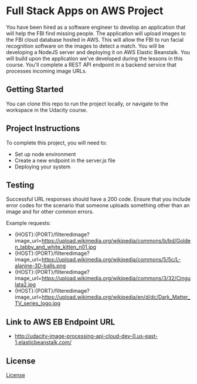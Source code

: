 # Full Stack Apps on AWS Project

You have been hired as a software engineer to develop an application that will help the FBI find missing people.  The application will upload images to the FBI cloud database hosted in AWS. This will allow the FBI to run facial recognition software on the images to detect a match. You will be developing a NodeJS server and deploying it on AWS Elastic Beanstalk. 
You will build upon the application we've developed during the lessons in this course. You'll complete a REST API endpoint in a backend service that processes incoming image URLs.

## Getting Started

You can clone this repo to run the project locally, or navigate to the workspace in the Udacity course.

## Project Instructions

To complete this project, you will need to:

* Set up node environment
* Create a new endpoint in the server.js file
* Deploying your system

## Testing

Successful URL responses should have a 200 code. Ensure that you include error codes for the scenario that someone uploads something other than an image and for other common errors.

Example requests:

- {HOST}:{PORT}/filteredimage?image_url=https://upload.wikimedia.org/wikipedia/commons/b/bd/Golden_tabby_and_white_kitten_n01.jpg
- {HOST}:{PORT}/filteredimage?image_url=https://upload.wikimedia.org/wikipedia/commons/5/5c/L-alanine-3D-balls.png
- {HOST}:{PORT}/filteredimage?image_url=https://upload.wikimedia.org/wikipedia/commons/3/32/Cingulata2.jpg
- {HOST}:{PORT}/filteredimage?image_url=https://upload.wikimedia.org/wikipedia/en/d/dc/Dark_Matter_TV_series_logo.jpg

## Link to AWS EB Endpoint URL

- http://udacity-image-processing-api-cloud-dev-0.us-east-1.elasticbeanstalk.com/

## License

[License](LICENSE.txt)
